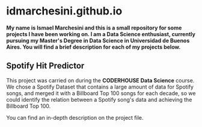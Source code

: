 # idmarchesini.github.io

**My name is Ismael Marchesini and this is a small repository for some projects I have been working on. I am a Data Science enthusiast, currently pursuing my Master's Degree in Data Science in Universidad de Buenos Aires. You will find a brief description for each of my projects below.** 

## **Spotify Hit Predictor**

This project was carried on during the **CODERHOUSE Data Science** course. 
We chose a Spotify Dataset that contains a large amount of data for Spotify songs, and merged it with a Billboard Top 100 songs for each decade, so we could identify the relation between a Spotify song's data and achieving the Billboard Top 100. 

You can find an in-depth description on the project file. 

